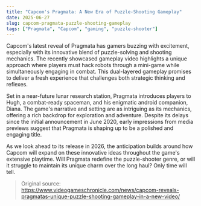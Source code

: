 ```yaml
---
title: "Capcom's Pragmata: A New Era of Puzzle-Shooting Gameplay"
date: 2025-06-27
slug: capcom-pragmata-puzzle-shooting-gameplay
tags: ["Pragmata", "Capcom", "gaming", "puzzle-shooter"]
---
```


Capcom's latest reveal of Pragmata has gamers buzzing with excitement, especially with its innovative blend of puzzle-solving and shooting mechanics. The recently showcased gameplay video highlights a unique approach where players must hack robots through a mini-game while simultaneously engaging in combat. This dual-layered gameplay promises to deliver a fresh experience that challenges both strategic thinking and reflexes.

Set in a near-future lunar research station, Pragmata introduces players to Hugh, a combat-ready spaceman, and his enigmatic android companion, Diana. The game's narrative and setting are as intriguing as its mechanics, offering a rich backdrop for exploration and adventure. Despite its delays since the initial announcement in June 2020, early impressions from media previews suggest that Pragmata is shaping up to be a polished and engaging title.

As we look ahead to its release in 2026, the anticipation builds around how Capcom will expand on these innovative ideas throughout the game's extensive playtime. Will Pragmata redefine the puzzle-shooter genre, or will it struggle to maintain its unique charm over the long haul? Only time will tell.

> Original source: https://www.videogameschronicle.com/news/capcom-reveals-pragmatas-unique-puzzle-shooting-gameplay-in-a-new-video/